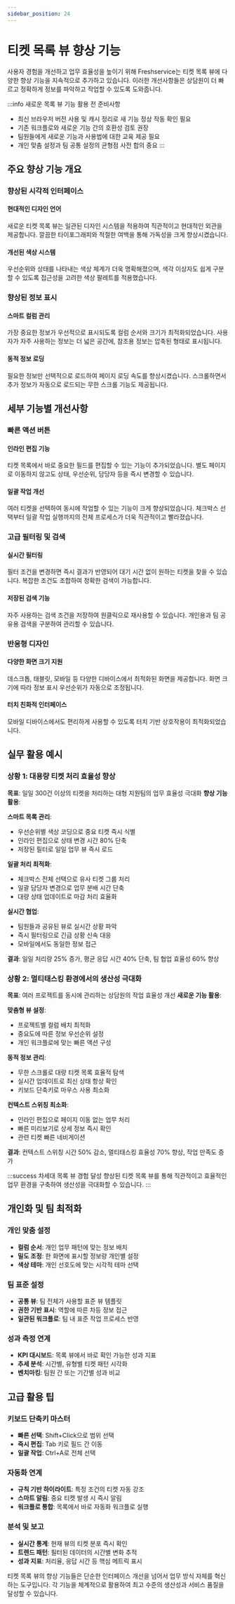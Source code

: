 ```yaml
---
sidebar_position: 24
---
```


# 티켓 목록 뷰 향상 기능

사용자 경험을 개선하고 업무 효율성을 높이기 위해 Freshservice는 티켓 목록 뷰에 다양한 향상 기능을 지속적으로 추가하고 있습니다. 이러한 개선사항들은 상담원이 더 빠르고 정확하게 정보를 파악하고 작업할 수 있도록 도와줍니다.

:::info 새로운 목록 뷰 기능 활용 전 준비사항
- 최신 브라우저 버전 사용 및 캐시 정리로 새 기능 정상 작동 확인 필요
- 기존 워크플로와 새로운 기능 간의 호환성 검토 권장
- 팀원들에게 새로운 기능과 사용법에 대한 교육 제공 필요
- 개인 맞춤 설정과 팀 공통 설정의 균형점 사전 합의 중요
:::

## 주요 향상 기능 개요

### 향상된 시각적 인터페이스

#### 현대적인 디자인 언어
새로운 티켓 목록 뷰는 일관된 디자인 시스템을 적용하여 직관적이고 현대적인 외관을 제공합니다. 깔끔한 타이포그래피와 적절한 여백을 통해 가독성을 크게 향상시켰습니다.

#### 개선된 색상 시스템
우선순위와 상태를 나타내는 색상 체계가 더욱 명확해졌으며, 색각 이상자도 쉽게 구분할 수 있도록 접근성을 고려한 색상 팔레트를 적용했습니다.

### 향상된 정보 표시

#### 스마트 컬럼 관리
가장 중요한 정보가 우선적으로 표시되도록 컬럼 순서와 크기가 최적화되었습니다. 사용자가 자주 사용하는 정보는 더 넓은 공간에, 참조용 정보는 압축된 형태로 표시됩니다.

#### 동적 정보 로딩
필요한 정보만 선택적으로 로드하여 페이지 로딩 속도를 향상시켰습니다. 스크롤하면서 추가 정보가 자동으로 로드되는 무한 스크롤 기능도 제공됩니다.

## 세부 기능별 개선사항

### 빠른 액션 버튼

#### 인라인 편집 기능
티켓 목록에서 바로 중요한 필드를 편집할 수 있는 기능이 추가되었습니다. 별도 페이지로 이동하지 않고도 상태, 우선순위, 담당자 등을 즉시 변경할 수 있습니다.

#### 일괄 작업 개선
여러 티켓을 선택하여 동시에 작업할 수 있는 기능이 크게 향상되었습니다. 체크박스 선택부터 일괄 작업 실행까지의 전체 프로세스가 더욱 직관적이고 빨라졌습니다.

### 고급 필터링 및 검색

#### 실시간 필터링
필터 조건을 변경하면 즉시 결과가 반영되어 대기 시간 없이 원하는 티켓을 찾을 수 있습니다. 복잡한 조건도 조합하여 정확한 검색이 가능합니다.

#### 저장된 검색 기능
자주 사용하는 검색 조건을 저장하여 원클릭으로 재사용할 수 있습니다. 개인용과 팀 공유용 검색을 구분하여 관리할 수 있습니다.

### 반응형 디자인

#### 다양한 화면 크기 지원
데스크톱, 태블릿, 모바일 등 다양한 디바이스에서 최적화된 화면을 제공합니다. 화면 크기에 따라 정보 표시 우선순위가 자동으로 조정됩니다.

#### 터치 친화적 인터페이스
모바일 디바이스에서도 편리하게 사용할 수 있도록 터치 기반 상호작용이 최적화되었습니다.

## 실무 활용 예시

### 상황 1: 대용량 티켓 처리 효율성 향상
**목표**: 일일 300건 이상의 티켓을 처리하는 대형 지원팀의 업무 효율성 극대화
**향상 기능 활용**:

**스마트 목록 관리**:
- 우선순위별 색상 코딩으로 중요 티켓 즉시 식별
- 인라인 편집으로 상태 변경 시간 80% 단축
- 저장된 필터로 일일 업무 뷰 즉시 로드

**일괄 처리 최적화**:
- 체크박스 전체 선택으로 유사 티켓 그룹 처리
- 일괄 담당자 변경으로 업무 분배 시간 단축
- 대량 상태 업데이트로 마감 처리 효율화

**실시간 협업**:
- 팀원들과 공유된 뷰로 실시간 상황 파악
- 즉시 필터링으로 긴급 상황 신속 대응
- 모바일에서도 동일한 정보 접근

**결과**: 일일 처리량 25% 증가, 평균 응답 시간 40% 단축, 팀 협업 효율성 60% 향상

### 상황 2: 멀티태스킹 환경에서의 생산성 극대화
**목표**: 여러 프로젝트를 동시에 관리하는 상담원의 작업 효율성 개선
**새로운 기능 활용**:

**맞춤형 뷰 설정**:
- 프로젝트별 컬럼 배치 최적화
- 중요도에 따른 정보 우선순위 설정
- 개인 워크플로에 맞는 빠른 액션 구성

**동적 정보 관리**:
- 무한 스크롤로 대량 티켓 목록 효율적 탐색
- 실시간 업데이트로 최신 상태 항상 확인
- 키보드 단축키로 마우스 사용 최소화

**컨텍스트 스위칭 최소화**:
- 인라인 편집으로 페이지 이동 없는 업무 처리
- 빠른 미리보기로 상세 정보 즉시 확인
- 관련 티켓 빠른 네비게이션

**결과**: 컨텍스트 스위칭 시간 50% 감소, 멀티태스킹 효율성 70% 향상, 작업 만족도 증가

:::success 차세대 목록 뷰 경험 달성
향상된 티켓 목록 뷰를 통해 직관적이고 효율적인 업무 환경을 구축하여 생산성을 극대화할 수 있습니다.
:::

## 개인화 및 팀 최적화

### 개인 맞춤 설정
- **컬럼 순서**: 개인 업무 패턴에 맞는 정보 배치
- **밀도 조정**: 한 화면에 표시할 정보량 개인별 설정
- **색상 테마**: 개인 선호도에 맞는 시각적 테마 선택

### 팀 표준 설정
- **공통 뷰**: 팀 전체가 사용할 표준 뷰 템플릿
- **권한 기반 표시**: 역할에 따른 차등 정보 접근
- **일관된 워크플로**: 팀 내 표준 작업 프로세스 반영

### 성과 측정 연계
- **KPI 대시보드**: 목록 뷰에서 바로 확인 가능한 성과 지표
- **추세 분석**: 시간별, 유형별 티켓 패턴 시각화
- **벤치마킹**: 팀원 간 또는 기간별 성과 비교

## 고급 활용 팁

### 키보드 단축키 마스터
- **빠른 선택**: Shift+Click으로 범위 선택
- **즉시 편집**: Tab 키로 필드 간 이동
- **일괄 작업**: Ctrl+A로 전체 선택

### 자동화 연계
- **규칙 기반 하이라이트**: 특정 조건의 티켓 자동 강조
- **스마트 알림**: 중요 티켓 발생 시 즉시 알림
- **워크플로 통합**: 목록에서 바로 자동화 워크플로 실행

### 분석 및 보고
- **실시간 통계**: 현재 뷰의 티켓 분포 즉시 확인
- **트렌드 패턴**: 필터된 데이터의 시간별 변화 추적
- **성과 지표**: 처리율, 응답 시간 등 핵심 메트릭 표시

티켓 목록 뷰의 향상 기능들은 단순한 인터페이스 개선을 넘어서 업무 방식 자체를 혁신하는 도구입니다. 각 기능을 체계적으로 활용하여 최고 수준의 생산성과 서비스 품질을 달성할 수 있습니다.